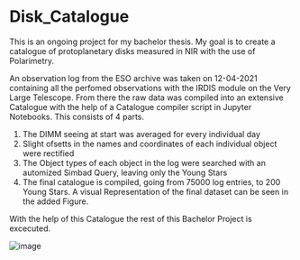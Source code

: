# Disk_Catalogue
This is an ongoing project for my bachelor thesis. My goal is to create a catalogue of protoplanetary disks measured in NIR with the use of Polarimetry. 

An observation log from the ESO archive was taken on 12-04-2021 containing all the perfomed observations with the IRDIS module on the Very Large Telescope. From there the raw data was compiled into an extensive Catalogue with the help of a Catalogue compiler script in Jupyter Notebooks. This consists of 4 parts.

1. The DIMM seeing at start was averaged for every individual day
2. Slight ofsetts in the names and coordinates of each individual object were rectified
3. The Object types of each object in the log were searched with an automized Simbad Query, leaving only the Young Stars
4. The final catalogue is compiled, going from 75000 log entries, to 200 Young Stars.
A visual Representation of the final dataset can be seen in the added Figure.

With the help of this Catalogue the rest of this Bachelor Project is excecuted.

![image](https://user-images.githubusercontent.com/77166586/118407278-61ee2c00-b680-11eb-8afa-141dcf830326.png)

